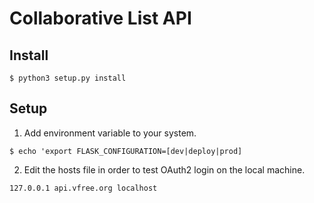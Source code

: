 # Collaborative List API    

## Install
`$ python3 setup.py install`

## Setup
1. Add environment variable to your system.

  `$ echo 'export FLASK_CONFIGURATION=[dev|deploy|prod]`

2. Edit the hosts file in order to test OAuth2 login on the local machine.

  `127.0.0.1 api.vfree.org localhost`
